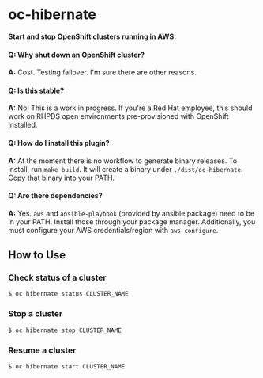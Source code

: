 # oc-hibernate

**Start and stop OpenShift clusters running in AWS.**

#### **Q: Why shut down an OpenShift cluster?**
**A:** Cost. Testing failover. I'm sure there are other reasons.

#### **Q: Is this stable?**
**A:** No! This is a work in progress. If you're a Red Hat employee, this
should work on RHPDS open environments pre-provisioned with OpenShift
installed.

#### **Q: How do I install this plugin?**
**A:** At the moment there is no workflow to generate binary releases. To
install, run `make build`. It will create a binary under `./dist/oc-hibernate`.
Copy that binary into your PATH.

#### **Q: Are there dependencies?**
**A:** Yes. `aws` and `ansible-playbook` (provided by ansible package) need to
be in your PATH. Install those through your package manager. Additionally, you
must configure your AWS credentials/region with `aws configure`.

## How to Use

### Check status of a cluster

```
$ oc hibernate status CLUSTER_NAME
```

### Stop a cluster

```
$ oc hibernate stop CLUSTER_NAME
```

### Resume a cluster

```
$ oc hibernate start CLUSTER_NAME
```

